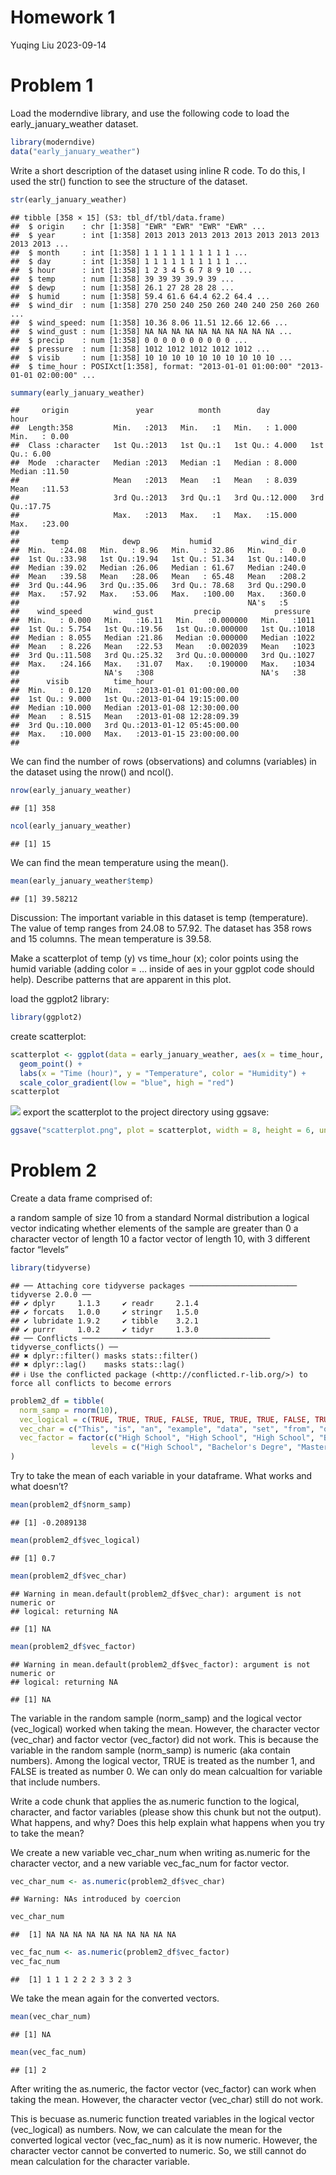 Homework 1
================
Yuqing Liu
2023-09-14

# Problem 1

Load the moderndive library, and use the following code to load the
early_january_weather dataset.

``` r
library(moderndive)
data("early_january_weather")
```

Write a short description of the dataset using inline R code. To do
this, I used the str() function to see the structure of the dataset.

``` r
str(early_january_weather)
```

    ## tibble [358 × 15] (S3: tbl_df/tbl/data.frame)
    ##  $ origin    : chr [1:358] "EWR" "EWR" "EWR" "EWR" ...
    ##  $ year      : int [1:358] 2013 2013 2013 2013 2013 2013 2013 2013 2013 2013 ...
    ##  $ month     : int [1:358] 1 1 1 1 1 1 1 1 1 1 ...
    ##  $ day       : int [1:358] 1 1 1 1 1 1 1 1 1 1 ...
    ##  $ hour      : int [1:358] 1 2 3 4 5 6 7 8 9 10 ...
    ##  $ temp      : num [1:358] 39 39 39 39.9 39 ...
    ##  $ dewp      : num [1:358] 26.1 27 28 28 28 ...
    ##  $ humid     : num [1:358] 59.4 61.6 64.4 62.2 64.4 ...
    ##  $ wind_dir  : num [1:358] 270 250 240 250 260 240 240 250 260 260 ...
    ##  $ wind_speed: num [1:358] 10.36 8.06 11.51 12.66 12.66 ...
    ##  $ wind_gust : num [1:358] NA NA NA NA NA NA NA NA NA NA ...
    ##  $ precip    : num [1:358] 0 0 0 0 0 0 0 0 0 0 ...
    ##  $ pressure  : num [1:358] 1012 1012 1012 1012 1012 ...
    ##  $ visib     : num [1:358] 10 10 10 10 10 10 10 10 10 10 ...
    ##  $ time_hour : POSIXct[1:358], format: "2013-01-01 01:00:00" "2013-01-01 02:00:00" ...

``` r
summary(early_january_weather)
```

    ##     origin               year          month        day              hour      
    ##  Length:358         Min.   :2013   Min.   :1   Min.   : 1.000   Min.   : 0.00  
    ##  Class :character   1st Qu.:2013   1st Qu.:1   1st Qu.: 4.000   1st Qu.: 6.00  
    ##  Mode  :character   Median :2013   Median :1   Median : 8.000   Median :11.50  
    ##                     Mean   :2013   Mean   :1   Mean   : 8.039   Mean   :11.53  
    ##                     3rd Qu.:2013   3rd Qu.:1   3rd Qu.:12.000   3rd Qu.:17.75  
    ##                     Max.   :2013   Max.   :1   Max.   :15.000   Max.   :23.00  
    ##                                                                                
    ##       temp            dewp           humid           wind_dir    
    ##  Min.   :24.08   Min.   : 8.96   Min.   : 32.86   Min.   :  0.0  
    ##  1st Qu.:33.98   1st Qu.:19.94   1st Qu.: 51.34   1st Qu.:140.0  
    ##  Median :39.02   Median :26.06   Median : 61.67   Median :240.0  
    ##  Mean   :39.58   Mean   :28.06   Mean   : 65.48   Mean   :208.2  
    ##  3rd Qu.:44.96   3rd Qu.:35.06   3rd Qu.: 78.68   3rd Qu.:290.0  
    ##  Max.   :57.92   Max.   :53.06   Max.   :100.00   Max.   :360.0  
    ##                                                   NA's   :5      
    ##    wind_speed       wind_gust         precip            pressure   
    ##  Min.   : 0.000   Min.   :16.11   Min.   :0.000000   Min.   :1011  
    ##  1st Qu.: 5.754   1st Qu.:19.56   1st Qu.:0.000000   1st Qu.:1018  
    ##  Median : 8.055   Median :21.86   Median :0.000000   Median :1022  
    ##  Mean   : 8.226   Mean   :22.53   Mean   :0.002039   Mean   :1023  
    ##  3rd Qu.:11.508   3rd Qu.:25.32   3rd Qu.:0.000000   3rd Qu.:1027  
    ##  Max.   :24.166   Max.   :31.07   Max.   :0.190000   Max.   :1034  
    ##                   NA's   :308                        NA's   :38    
    ##      visib          time_hour                     
    ##  Min.   : 0.120   Min.   :2013-01-01 01:00:00.00  
    ##  1st Qu.: 9.000   1st Qu.:2013-01-04 19:15:00.00  
    ##  Median :10.000   Median :2013-01-08 12:30:00.00  
    ##  Mean   : 8.515   Mean   :2013-01-08 12:28:09.39  
    ##  3rd Qu.:10.000   3rd Qu.:2013-01-12 05:45:00.00  
    ##  Max.   :10.000   Max.   :2013-01-15 23:00:00.00  
    ## 

We can find the number of rows (observations) and columns (variables) in
the dataset using the nrow() and ncol().

``` r
nrow(early_january_weather)
```

    ## [1] 358

``` r
ncol(early_january_weather)
```

    ## [1] 15

We can find the mean temperature using the mean().

``` r
mean(early_january_weather$temp)
```

    ## [1] 39.58212

Discussion: The important variable in this dataset is temp
(temperature). The value of temp ranges from 24.08 to 57.92. The dataset
has 358 rows and 15 columns. The mean temperature is 39.58.

Make a scatterplot of temp (y) vs time_hour (x); color points using the
humid variable (adding color = … inside of aes in your ggplot code
should help). Describe patterns that are apparent in this plot.

load the ggplot2 library:

``` r
library(ggplot2)
```

create scatterplot:

``` r
scatterplot <- ggplot(data = early_january_weather, aes(x = time_hour, y = temp, color = humid)) +
  geom_point() +
  labs(x = "Time (hour)", y = "Temperature", color = "Humidity") +
  scale_color_gradient(low = "blue", high = "red")
scatterplot
```

![](p8105_hw1_yl5219_files/figure-gfm/yx_scatter-1.png)<!-- --> export
the scatterplot to the project directory using ggsave:

``` r
ggsave("scatterplot.png", plot = scatterplot, width = 8, height = 6, units = "in")
```

# Problem 2

Create a data frame comprised of:

a random sample of size 10 from a standard Normal distribution a logical
vector indicating whether elements of the sample are greater than 0 a
character vector of length 10 a factor vector of length 10, with 3
different factor “levels”

``` r
library(tidyverse)
```

    ## ── Attaching core tidyverse packages ──────────────────────── tidyverse 2.0.0 ──
    ## ✔ dplyr     1.1.3     ✔ readr     2.1.4
    ## ✔ forcats   1.0.0     ✔ stringr   1.5.0
    ## ✔ lubridate 1.9.2     ✔ tibble    3.2.1
    ## ✔ purrr     1.0.2     ✔ tidyr     1.3.0
    ## ── Conflicts ────────────────────────────────────────── tidyverse_conflicts() ──
    ## ✖ dplyr::filter() masks stats::filter()
    ## ✖ dplyr::lag()    masks stats::lag()
    ## ℹ Use the conflicted package (<http://conflicted.r-lib.org/>) to force all conflicts to become errors

``` r
problem2_df = tibble(
  norm_samp = rnorm(10),
  vec_logical = c(TRUE, TRUE, TRUE, FALSE, TRUE, TRUE, TRUE, FALSE, TRUE, FALSE),
  vec_char = c("This", "is", "an", "example", "data", "set", "from", "question", "number", "two"),
  vec_factor = factor(c("High School", "High School", "High School", "Bachelor's Degre", "Bachelor's Degre", "Bachelor's Degre", "Master's Degree", "Master's Degree", "Bachelor's Degre", "Master's Degree"),
                  levels = c("High School", "Bachelor's Degre", "Master's Degree"), labels = c(1, 2, 3))
)
```

Try to take the mean of each variable in your dataframe. What works and
what doesn’t?

``` r
mean(problem2_df$norm_samp)
```

    ## [1] -0.2089138

``` r
mean(problem2_df$vec_logical)
```

    ## [1] 0.7

``` r
mean(problem2_df$vec_char)
```

    ## Warning in mean.default(problem2_df$vec_char): argument is not numeric or
    ## logical: returning NA

    ## [1] NA

``` r
mean(problem2_df$vec_factor)
```

    ## Warning in mean.default(problem2_df$vec_factor): argument is not numeric or
    ## logical: returning NA

    ## [1] NA

The variable in the random sample (norm_samp) and the logical vector
(vec_logical) worked when taking the mean. However, the character vector
(vec_char) and factor vector (vec_factor) did not work. This is because
the variable in the random sample (norm_samp) is numeric (aka contain
numbers). Among the logical vector, TRUE is treated as the number 1, and
FALSE is treated as number 0. We can only do mean calcualtion for
variable that include numbers.

Write a code chunk that applies the as.numeric function to the logical,
character, and factor variables (please show this chunk but not the
output). What happens, and why? Does this help explain what happens when
you try to take the mean?

We create a new variable vec_char_num when writing as.numeric for the
character vector, and a new variable vec_fac_num for factor vector.

``` r
vec_char_num <- as.numeric(problem2_df$vec_char)
```

    ## Warning: NAs introduced by coercion

``` r
vec_char_num 
```

    ##  [1] NA NA NA NA NA NA NA NA NA NA

``` r
vec_fac_num <- as.numeric(problem2_df$vec_factor)
vec_fac_num
```

    ##  [1] 1 1 1 2 2 2 3 3 2 3

We take the mean again for the converted vectors.

``` r
mean(vec_char_num)
```

    ## [1] NA

``` r
mean(vec_fac_num)
```

    ## [1] 2

After writing the as.numeric, the factor vector (vec_factor) can work
when taking the mean. However, the character vector (vec_char) still do
not work.

This is becuase as.numeric function treated variables in the logical
vector (vec_logical) as numbers. Now, we can calculate the mean for the
converted logical vector (vec_fac_num) as it is now numeric. However,
the character vector cannot be converted to numeric. So, we still cannot
do mean calculation for the character variable.
